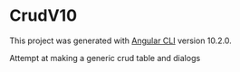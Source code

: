 # CrudV10

This project was generated with [Angular CLI](https://github.com/angular/angular-cli) version 10.2.0.

Attempt at making a generic crud table and dialogs
